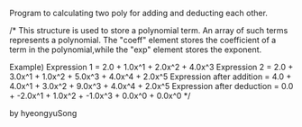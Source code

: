 Program to calculating two poly for adding and deducting each other.


/*
  This structure is used to store a polynomial term. An array of such terms represents a
  polynomial.
  The "coeff" element stores the coefficient of a term in the polynomial,while
  the "exp"   element stores the exponent.

  Example)
  Expression 1 = 2.0 + 1.0x^1 + 2.0x^2 + 4.0x^3
  Expression 2 = 2.0 + 3.0x^1 + 1.0x^2 + 5.0x^3 + 4.0x^4 + 2.0x^5
  Expression after addition = 4.0 + 4.0x^1 + 3.0x^2 + 9.0x^3 + 4.0x^4 + 2.0x^5
  Expression after deduction = 0.0 + -2.0x^1 + 1.0x^2 + -1.0x^3 + 0.0x^0 + 0.0x^0
*/

by hyeongyuSong